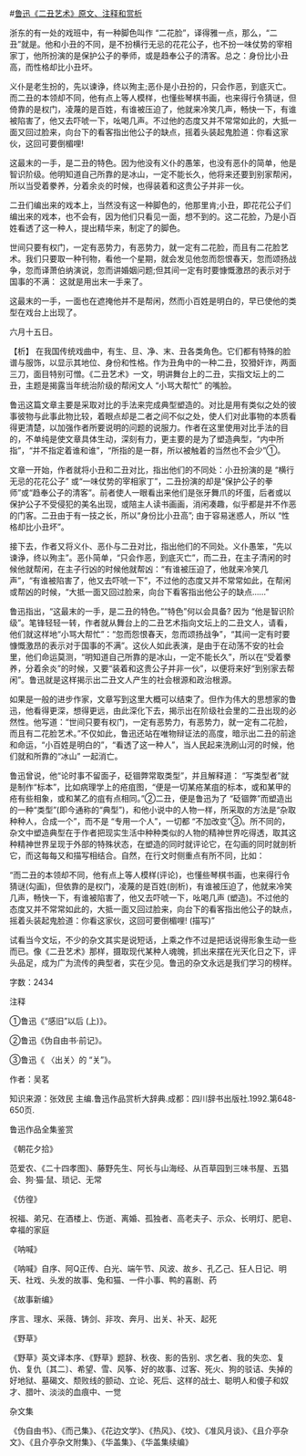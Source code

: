 #[鲁迅《二丑艺术》原文、注释和赏析](https://www.vrrw.net/wx/9683.html)

浙东的有一处的戏班中，有一种脚色叫作 “二花脸”，译得雅一点，那么，“二丑”就是。他和小丑的不同，是不扮横行无忌的花花公子，也不扮一味仗势的宰相家丁，他所扮演的是保护公子的拳师，或是趋奉公子的清客。总之：身份比小丑高，而性格却比小丑坏。

义仆是老生扮的，先以谏诤，终以殉主;恶仆是小丑扮的，只会作恶，到底灭亡。而二丑的本领却不同，他有点上等人模样，也懂些琴棋书画，也来得行令猜谜，但倚靠的是权门，凌蔑的是百姓，有谁被压迫了，他就来冷笑几声，畅快一下，有谁被陷害了，他又去吓唬一下，吆喝几声。不过他的态度又并不常常如此的，大抵一面又回过脸来，向台下的看客指出他公子的缺点，摇着头装起鬼脸道：你看这家伙，这回可要倒楣哩!

这最末的一手，是二丑的特色。因为他没有义仆的愚笨，也没有恶仆的简单，他是智识阶级。他明知道自己所靠的是冰山，一定不能长久，他将来还要到别家帮闲，所以当受着豢养，分着余炎的时候，也得装着和这贵公子并非一伙。

二丑们编出来的戏本上，当然没有这一种脚色的，他那里肯;小丑，即花花公子们编出来的戏本，也不会有，因为他们只看见一面，想不到的。这二花脸，乃是小百姓看透了这一种人，提出精华来，制定了的脚色。

世间只要有权门，一定有恶势力，有恶势力，就一定有二花脸，而且有二花脸艺术。我们只要取一种刊物，看他一个星期，就会发见他忽而怨恨春天，忽而颂扬战争，忽而译萧伯纳演说，忽而讲婚姻问题;但其间一定有时要慷慨激昂的表示对于国事的不满： 这就是用出末一手来了。

这最末的一手，一面也在遮掩他并不是帮闲，然而小百姓是明白的，早已使他的类型在戏台上出现了。

六月十五日。



【析】 在我国传统戏曲中，有生、旦、净、末、丑各类角色。它们都有特殊的脸谱与服饰，以显示其地位、身份和性格。作为丑角中的一种二丑，狡猾奸诈，两面三刀，面目特别可憎。《二丑艺术》一文，明讲舞台上的二丑，实指文坛上的二丑，主题是揭露当年统治阶级的帮闲文人 “小骂大帮忙” 的嘴脸。

鲁迅这篇文章主要是采取对比的手法来完成典型塑造的。对比是用有类似之处的彼事彼物与此事此物比较，着眼点却是二者之间不似之处，使人们对此事物的本质看得更清楚，以加强作者所要说明的问题的说服力。作者在这里使用对比手法的目的，不单纯是使文章具体生动，深刻有力，更主要的是为了塑造典型，“内中所指”，“并不指定着谁和谁”，“所指的是一群，所以被触着的当然也不会少”①。

文章一开始，作者就将小丑和二丑对比，指出他们的不同处：小丑扮演的是 “横行无忌的花花公子” 或“一味仗势的宰相家丁”，二丑扮演的却是“保护公子的拳师”或“趋奉公子的清客”。前者使人一眼看出来他们是张牙舞爪的坏蛋，后者或以保护公子不受侵犯的美名出现，或陪主人读书画画，消闲凑趣，似乎都是并不作恶的门客。二丑由于有一技之长，所以“身份比小丑高”; 由于容易迷惑人，所以 “性格却比小丑坏”。

接下去，作者又将义仆、恶仆与二丑对比，指出他们的不同处。义仆愚笨，“先以谏诤，终以殉主”。恶仆简单，“只会作恶，到底灭亡”，而二丑，在主子清闲的时候他就帮闲，在主子行凶的时候他就帮凶：“有谁被压迫了，他就来冷笑几声”，“有谁被陷害了，他又去吓唬一下”，不过他的态度又并不常常如此，在帮闲或帮凶的时候，“大抵一面又回过脸来，向台下看客指出他公子的缺点……”

鲁迅指出，“这最末的一手，是二丑的特色。”“特色”何以会具备? 因为 “他是智识阶级”。笔锋轻轻一转，作者就从舞台上的二丑艺术指向文坛上的二丑文人，请看，他们就这样地“小骂大帮忙”：“忽而怨恨春天，忽而颂扬战争”，“其间一定有时要慷慨激昂的表示对于国事的不满”。这伙人如此表演，是由于在动荡不安的社会里，他们命运莫测，“明知道自己所靠的是冰山，一定不能长久”，所以在“受着豢养，分着余炎”的时候，又要“装着和这贵公子并非一伙”，以便将来好“到别家去帮闲”。鲁迅就是这样揭示出二丑文人产生的社会根源和政治根源。

如果是一般的进步作家，文章写到这里大概可以结束了。但作为伟大的思想家的鲁迅，他看得更深，想得更远，由此深化下去，揭示出在阶级社会里的二丑出现的必然性。他写道：“世间只要有权门，一定有恶势力，有恶势力，就一定有二花脸，而且有二花脸艺术。”不仅如此，鲁迅还站在唯物辩证法的高度，暗示出二丑的前途和命运，“小百姓是明白的”，“看透了这一种人”，当人民起来洗刷山河的时候，他们就和所靠的“冰山” 一起消亡。

鲁迅曾说，他“论时事不留面子，砭锢弊常取类型”，并且解释道： “写类型者”就是制作“标本”，比如病理学上的疮疽图，“便是一切某疮某疽的标本，或和某甲的疮有些相象，或和某乙的疽有点相同。”②二丑，便是鲁迅为了 “砭锢弊”而塑造出的一种“类型”(即今通称的“典型”)，和他小说中的人物一样，所采取的方法是“杂取种种人，合成一个”，而不是 “专用一个人”，一切都 “不加改变”③。所不同的，杂文中塑造典型在于作者把现实生活中种种类似的人物的精神世界吃得透，取其这种精神世界呈现于外部的特殊状态，在塑造的同时就评论它，在勾画的同时就剖析它，而这每每又和描写相结合。自然，在行文时侧重点有所不同，比如：

“而二丑的本领却不同，他有点上等人模样(评论)，也懂些琴棋书画，也来得行令猜谜(勾画)，但依靠的是权门，凌蔑的是百姓(剖析)，有谁被压迫了，他就来冷笑几声，畅快一下，有谁被陷害了，他又去吓唬一下，吆喝几声 (塑造)。不过他的态度又并不常常如此的，大抵一面又回过脸来，向台下的看客指出他公子的缺点，摇着头装起鬼脸道：你看这家伙，这回可要倒楣哩! (描写)”

试看当今文坛，不少的杂文其实是说短话，上乘之作不过是把话说得形象生动一些而已。像《二丑艺术》那样，摄取现代某种人魂魄，抓出来摆在光天化日之下，评头品足，成为广为流传的典型者，实在少见。鲁迅的杂文永远是我们学习的榜样。

字数：2434

注释

①鲁迅《“感旧”以后 (上)》。

②鲁迅《伪自由书·前记》。

③鲁迅《 〈出关〉的 “关”》。

作者：吴茗

知识来源：张效民 主编.鲁迅作品赏析大辞典.成都：四川辞书出版社.1992.第648-650页.

鲁迅作品全集鉴赏

《朝花夕拾》

范爱农、《二十四孝图》、藤野先生、阿长与山海经、从百草园到三味书屋、五猖会、狗·猫·鼠、琐记、无常

《仿徨》

祝福、弟兄、在酒楼上、伤逝、离婚、孤独者、高老夫子、示众、长明灯、肥皂、幸福的家庭

《呐喊》

《呐喊》自序、阿Q正传、白光、端午节、风波、故乡、孔乙己、狂人日记、明天、社戏、头发的故事、兔和猫、一件小事、鸭的喜剧、药

《故事新编》

序言、理水、采薇、铸剑、非攻、奔月、出关、补天、起死

《野草》

《野草》英文译本序、《野草》题辞、秋夜、影的告别、求乞者、我的失恋、复仇、复仇〔其二〕、希望、雪、风筝、好的故事、过客、死火、狗的驳诘、失掉的好地狱、墓碣文、颓败线的颤动、立论、死后、这样的战士、聪明人和傻子和奴才、腊叶、淡淡的血痕中、一觉

杂文集

《伪自由书》、《而己集》、《花边文学》、《热风》、《坟》、《准风月谈》、《且介亭杂文》、《且介亭杂文附集》、《华盖集》、《华盖集续编》

